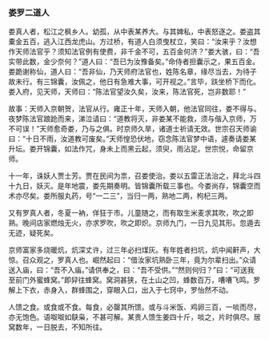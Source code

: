 <script type="text/javascript">
    var head = document.getElementsByTagName('head')[0];
    cssURL = '/public/article_1.css';
    linkTag = document.createElement('link');
    linkTag.href = cssURL;
    linkTag.setAttribute('type','text/css');
    linkTag.setAttribute('rel','stylesheet');
    head.appendChild(linkTag);
</script>
### 娄罗二道人

娄真人者，松江之枫乡人。幼孤，从中表某养大。与其婢私，中表怒逐之。娄盗其橐金五百，逃入江西龙虎山。方过桥，有道人白须曳杖立，笑曰：“汝来乎？汝想作天师法官乎？须知法官例有使费，非千金不可，五百金何济？”娄大骇，曰：“吾实带此数，金少奈何？”道人曰：“吾已为汝豫备矣。”命侍者担囊示之，果五百金。娄跪谢称仙，道人曰：“吾非仙，乃天师府法官也，姓陈名章，缘尽当去，为待子故未行。有三锦囊，汝佩之，他日有急难大事，可开视之。”言毕，趺坐桥下而化。娄入府，见天师，天师曰：“陈法官望汝久矣，汝来，陈法官死，岂非数耶！”

故事：天师入京朝贺，法官从行。雍正十年，天师入朝，他法官同往，娄不得与。夜梦陈法官踉跄而来，涕泣请曰：“道教将灭，非娄某不能救，须与偕入京师，万不可误！”天师愈奇娄，乃与之俱。时京师久旱，诸道士祈请无效。世宗召天师谕曰：“十日不雨，汝道教可废矣。”天师惶恐伏地，窃念陈法官梦中语，遽奏请娄某升坛。娄开锦囊，如法作咒，身未上而黑云起，须臾，雨沾足。世宗悦，命留京师。

十一年，诛妖人贾士芳。贾在民间为祟，召娄使治。娄以五雷正法治之，拜北斗四十九日，妖灭。是年地震，娄先期奏明。皆锦囊所载三事也。今娄尚存，锦囊空而术亦尽矣。娄所服丸药，号“一二三”，当归一两，熟地二两，枸杞三两。

又有罗真人者，冬夏一衲，佯狂于市。儿童随之，而有取生米麦求其吹，吹之即熟。晚间店家燃烛无火，亦求罗吹，吹之即炽。京师九门，一日九见其形。忽遁去无迹，疑死矣。

京师富家多烧暖炕，炕深丈许，过三年必扫煤灰。有年姓者扫坑，炕中闻鼾声，大惊。召众观之，罗真人也。崛然起曰：“借汝家坑熟卧三年，竟为尔辈扫出。”众请送入庙，曰：“吾不入庙。”请供奉之，曰：“吾不受供。”“然则何归？”曰：“可送我至前门外蜜蜂窝。”即舁往蜂窝。窝洞甚狭，在土山之凹，蜂数百万，嘈嘈飞鸣。罗解上下衣，赤身入，群蜂围之，穿眼入口，出入于七窍中，罗怡然不动。

人馈之食。或食或不食。每食，必罄其所馈。或与斗米饭、鸡卵三百，一啖而尽，亦无饱色。语呶呶如鴃枭，不甚可解。某贵人馈生姜四十斤，啖之，片时俱尽。居窝数年，一日脱去，不知所往。

